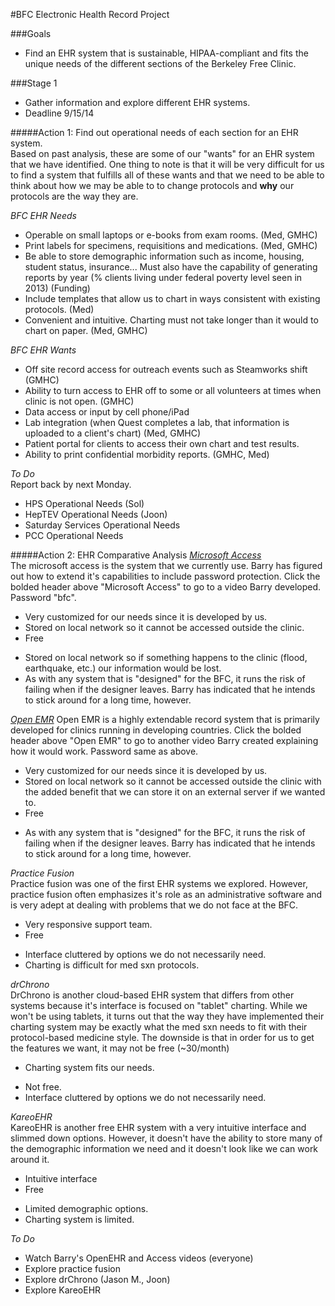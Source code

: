 #BFC Electronic Health Record Project

###Goals
- Find an EHR system that is sustainable, HIPAA-compliant and fits the unique needs of the different sections of the Berkeley Free Clinic.

###Stage 1
- Gather information and explore different EHR systems.  
- Deadline 9/15/14

#####Action 1: Find out operational needs of each section for an EHR system.  
Based on past analysis, these are some of our "wants" for an EHR system that we have identified. One thing to note is that it will be very difficult for us to find a system that fulfills all of these wants and that we need to be able to think about how we may be able to to change protocols and **why** our protocols are the way they are.

*BFC EHR Needs*  
- Operable on small laptops or e-books from exam rooms. (Med, GMHC)
- Print labels for specimens, requisitions and medications. (Med, GMHC)
- Be able to store demographic information such as income, housing, student status, insurance... Must also have the capability of generating reports by year (% clients living under federal poverty level seen in 2013) (Funding)
- Include templates that allow us to chart in ways consistent with existing protocols. (Med)
- Convenient and intuitive. Charting must not take longer than it would to chart on paper. (Med, GMHC)

*BFC EHR Wants*  
- Off site record access for outreach events such as Steamworks shift (GMHC)
- Ability to turn access to EHR off to some or all volunteers at times when clinic is not open. (GMHC)
- Data access or input by cell phone/iPad
- Lab integration (when Quest completes a lab, that information is uploaded to a client's chart) (Med, GMHC)
- Patient portal for clients to access their own chart and test results.
- Ability to print confidential morbidity reports. (GMHC, Med)

*To Do*  
Report back by next Monday.
- HPS Operational Needs (Sol)
- HepTEV Operational Needs (Joon)
- Saturday Services Operational Needs
- PCC Operational Needs

#####Action 2: EHR Comparative Analysis
[*Microsoft Access*](https://vimeo.com/75456426)  
The microsoft access is the system that we currently use. Barry has figured out how to extend it's capabilities to include password protection. Click the bolded header above "Microsoft Access" to go to a video Barry developed. Password "bfc".
+ Very customized for our needs since it is developed by us.  
+ Stored on local network so it cannot be accessed outside the clinic.  
+ Free
- Stored on local network so if something happens to the clinic (flood, earthquake, etc.) our information would be lost.
- As with any system that is "designed" for the BFC, it runs the risk of failing when if the designer leaves. Barry has indicated that he intends to stick around for a long time, however.

[*Open EMR*](https://vimeo.com/76897828)
Open EMR is a highly extendable record system that is primarily developed for clinics running in developing countries. Click the bolded header above "Open EMR" to go to another video Barry created explaining how it would work. Password same as above.
+ Very customized for our needs since it is developed by us.  
+ Stored on local network so it cannot be accessed outside the clinic with the added benefit that we can store it on an external server if we wanted to.  
+ Free
- As with any system that is "designed" for the BFC, it runs the risk of failing when if the designer leaves. Barry has indicated that he intends to stick around for a long time, however.  

*Practice Fusion*  
Practice fusion was one of the first EHR systems we explored. However, practice fusion often emphasizes it's role as an administrative software and is very adept at dealing with problems that we do not face at the BFC.
+ Very responsive support team.
+ Free
- Interface cluttered by options we do not necessarily need.
- Charting is difficult for med sxn protocols.

*drChrono*  
DrChrono is another cloud-based EHR system that differs from other systems because it's interface is focused on "tablet" charting. While we won't be using tablets, it turns out that the way they have implemented their charting system may be exactly what the med sxn needs to fit with their protocol-based medicine style. The downside is that in order for us to get the features we want, it may not be free (~30/month)
+ Charting system fits our needs.  
- Not free.  
- Interface cluttered by options we do not necessarily need.  

*KareoEHR*  
KareoEHR is another free EHR system with a very intuitive interface and slimmed down options. However, it doesn't have the ability to store many of the demographic information we need and it doesn't look like we can work around it.  
+ Intuitive interface
+ Free
- Limited demographic options.
- Charting system is limited.

*To Do*
- Watch Barry's OpenEHR and Access videos (everyone)  
- Explore practice fusion  
- Explore drChrono (Jason M., Joon)  
- Explore KareoEHR  
